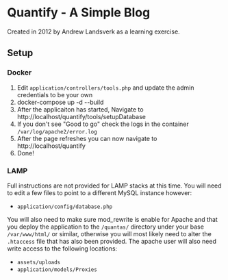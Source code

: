 # Quantify - A Simple Blog

Created in 2012 by Andrew Landsverk as a learning exercise.

## Setup

### Docker

1. Edit `application/controllers/tools.php` and update the admin credentials to be your own
2. docker-compose up -d --build
3. After the applicaiton has started, Navigate to http://localhost/quantify/tools/setupDatabase
4. If you don't see "Good to go" check the logs in the container `/var/log/apache2/error.log`
5. After the page refreshes you can now navigate to http://localhost/quantify
6. Done!

### LAMP

Full instructions are not provided for LAMP stacks at this time. You will need to edit a few files to point to a different MySQL instance however:

- `application/config/database.php`

You will also need to make sure mod_rewrite is enable for Apache and that you deploy the application to the `/quantas/` directory under your base `/var/www/html/` or similar, otherwise you will most likely need to alter the `.htaccess` file that has also been provided. The apache user will also need write access to the following locations:

- `assets/uploads`
- `application/models/Proxies`
